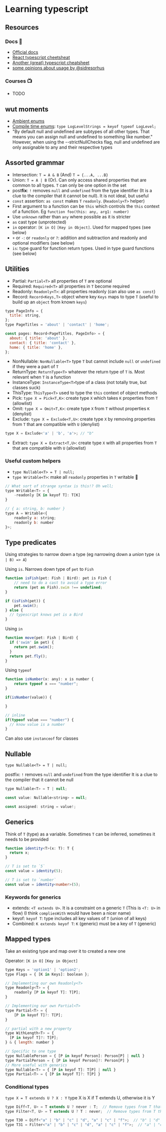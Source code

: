 # Learning typescript

## Resources

### Docs 📖

- [Official docs](https://www.typescriptlang.org/docs/handbook/basic-types.html)
- [React typescript cheetsheat](https://github.com/typescript-cheatsheets/react-typescript-cheatsheet)
- [Another (great) typescript cheatsheet](https://github.com/piotrwitek/react-redux-typescript-guide#react---type-definitions-cheatsheet)
- [some opinions about usage by @sidresorhus](https://github.com/sindresorhus/typescript-definition-style-guide)

### Courses 📺

- TODO

## wut moments

- [Ambient enums](https://www.typescriptlang.org/docs/handbook/enums.html#ambient-enums)
- [Compile time enums](https://www.typescriptlang.org/docs/handbook/enums.html#enums-at-compile-time): `type LogLevelStrings = keyof typeof LogLevel;`
- "By default null and undefined are subtypes of all other types. That means you can assign null and undefined to something like number."
  However, when using the --strictNullChecks flag, null and undefined are only assignable to any and their respective types

## Assorted grammar

- Intersection: `T = A & B` (And) `T = {...A, ...B}`
- Union: `T = A | B` (Or). Can only access shared properties that are common to all types. `T` can only be one option in the set
- post**fix**: `!` removes `null` and `undefined` from the type identifier (It is a clue to the compiler that it cannot be null). It is not ideal, but useful
- `const` assertion: `as const` makes `T` `readonly`. (`Readonly<T>` helper)
- First argument to a function can be `this` which controls the `this` context of a function. Eg `function foo(this: any, arg1: number)`
- Use `unknown` rather than `any` where possible as it is stricter
- `as` cast type (unprotected)
- `in` operator: `[K in O]` `[Key in Object]`. Used for mapped types (see below)
- `+` or `-`: or `readonly` or `?`: addition and subtraction and readonly and optional modifiers (see below)
- `is`: type guard for function return types. Used in type guard functions (see below)

## Utilities

- Partial: `Partial<T>` all properties of `T` are optional
- Required: `Required<T>` all properties in `T` become required
- Readonly: `Readonly<T>`: all properties readonly (can also use `as const`)
- Record: `Record<Keys,T>` object where key `Keys` maps to type `T` (useful to build up an `object` from known `keys`)

```js
type PageInfo = {
  title: string,
};
type PageTitles = 'about' | 'contact' | 'home';

const pages: Record<PageTitles, PageInfo> = {
  about: { title: 'about' },
  contact: { title: 'contact' },
  home: { title: 'home' },
};
```

- NonNullable: `NonNullable<T>` type `T` but cannot include `null` or `undefined` if they were a part of `T`
- ReturnType: `ReturnType<T>` whatever the return type of `T` is. Most relevant when `T` is a function
- InstanceType: `InstanceType<T>`type of a class (not totally true, but classes suck)
- ThisType: `ThisType<T>` used to type the `this` context of object methods
- Pick: `type X = Pick<T,K>`: create type `X` which takes `K` properties from `T` (allowlist)
- Omit: `type X = Omit<T,K>`: create type `X` from `T` without properties `K` (denylist)
- Exclude: `type X = Exclude<T,U>`: create type `X` by removing properties from `T` that are compatible with `U` (denylist)

```js
type X = Exclude<'a' | 'b', 'a'>; // "b"
```

- Extract: `type X = Extract<T,U>`: create type `X` with all properties from `T` that are compatible with `U` (allowlist)

### Useful custom helpers

- `type Nullable<T> = T | null;`
- `type Writable<T>`: make all `readonly` properties in `T` writable 🤘

```js
// What sort of strange syntax is this!? Oh well;
type Writable<T> = {
    -readonly [K in keyof T]: T[K]
}

// { a: string, b: number }
type A = Writable<{
    readonly a: string;
    readonly b: number
}>;
```

## Type predicates

Using strategies to narrow down a type (eg narrowing down a _union_ type `(A | B) => A`)

Using `is`. Narrows down type of `pet` to `Fish`

```js
function isFish(pet: Fish | Bird): pet is Fish {
    // need to do a cast to avoid a type error
    return (pet as Fish).swim !== undefined;
}

if (isFish(pet)) {
    pet.swim();
} else {
  // typescript knows pet is a Bird
}
```

Using `in`

```js
function move(pet: Fish | Bird) {
  if ('swim' in pet) {
    return pet.swim();
  }
  return pet.fly();
}
```

Using `typeof`

```js
function isNumber(x: any): x is number {
    return typeof x === "number";
}

if(isNumber(value)) {

}

// inline
if(typeof value === "number") {
  // know value is a number
}
```

Can also use `instanceof` for classes

## Nullable

`type Nullable<T> = T | null;`

postfix: `!` removes `null` and `undefined` from the type identifier
It is a clue to the compiler that it cannot be null

```js
type Nullable<T> = T | null;

const value: Nullable<string> = null;

const assigned: string = value!;
```

## Generics<T>

Think of `T` (type) as a variable. Sometimes `T` can be inferred, sometimes it needs to be provided

```ts
function identity<T>(x: T): T {
  return x;
}

// T is set to `5`
const value = identity(5);

// T is set to `number`
const value = identity<number>(5);
```

### Keywords for generics

- extends: `<T extends U>`. It is a constraint on a generic `T` (This is `<T: U>` in flow) (I think `compliesWith` would have been a nicer name)
- keyof: `keyof T`: type includes all key values of `T` (union of all keys)
- Combined: `K extends keyof T`: `K` (generic) must be a key of `T` (generic)

## Mapped types

Take an existing type and map over it to created a new one

Operator: `[K in O]` `[Key in Object]`

```js
type Keys = 'option1' | 'option2';
type Flags = { [K in Keys]: boolean };
```

```js
// Implementing our own Readonly<T>
type Readonly<T> = {
    readonly [P in keyof T]: T[P];
}

// Implementing our own Partial<T>
type Partial<T> = {
    [P in keyof T]?: T[P];
}

// partial with a new property
type WithLength<T> = {
  [P in keyof T]?: T[P];
} & { length: number }
```

```js
// Specific to one type
type NullablePerson = { [P in keyof Person]: Person[P] | null }
type PartialPerson = { [P in keyof Person]?: Person[P] }
// More useful with generics
type Nullable<T> = { [P in keyof T]: T[P] | null }
type Partial<T> = { [P in keyof T]?: T[P] }
```

### Conditional types

`type X = T extends U ? X : Y`
type X is X if T extends U, otherwise it is Y

```js
type Diff<T, U> = T extends U ? never : T;  // Remove types from T that are assignable to U
type Filter<T, U> = T extends U ? T : never;  // Remove types from T that are not assignable to U

type T30 = Diff<"a" | "b" | "c" | "d", "a" | "c" | "f">;  // "b" | "d"
type T31 = Filter<"a" | "b" | "c" | "d", "a" | "c" | "f">;  // "a" | "c"
```
